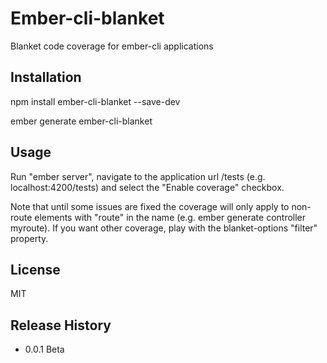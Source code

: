 Ember-cli-blanket
=========

Blanket code coverage for ember-cli applications

## Installation

  npm install ember-cli-blanket --save-dev

  ember generate ember-cli-blanket

## Usage

  Run "ember server", navigate to the application url /tests (e.g. localhost:4200/tests) and select the "Enable coverage" checkbox.
  
  Note that until some issues are fixed the coverage will only apply to non-route elements with "route" in the name (e.g. ember generate controller myroute).  If you want other coverage, play with the blanket-options "filter" property.

## License

MIT

## Release History

* 0.0.1 Beta
